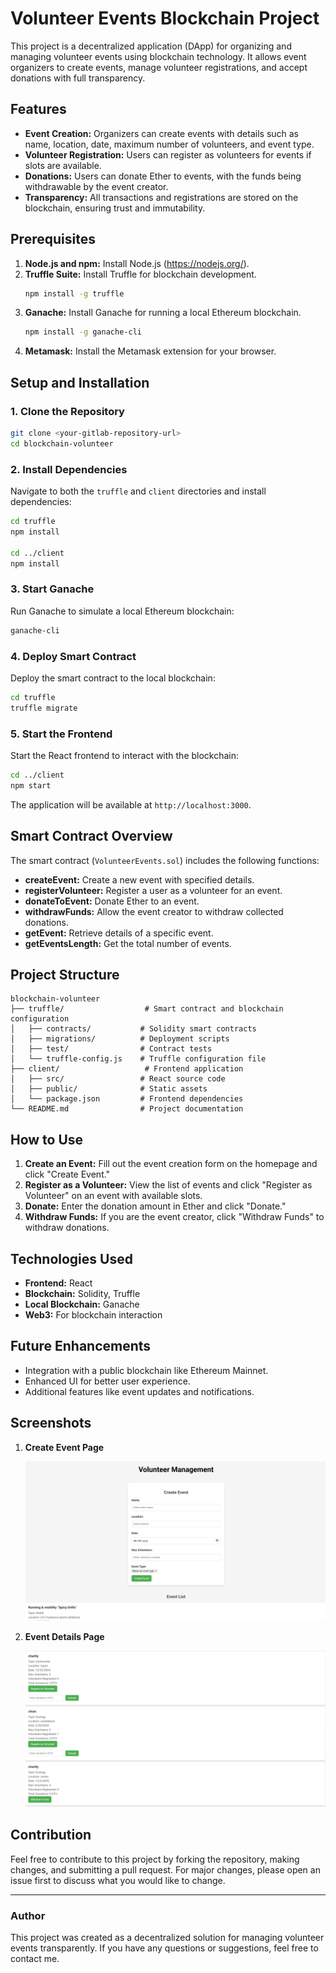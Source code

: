 # Volunteer Events Blockchain Project

This project is a decentralized application (DApp) for organizing and managing volunteer events using blockchain technology. It allows event organizers to create events, manage volunteer registrations, and accept donations with full transparency.

## Features

- **Event Creation:** Organizers can create events with details such as name, location, date, maximum number of volunteers, and event type.
- **Volunteer Registration:** Users can register as volunteers for events if slots are available.
- **Donations:** Users can donate Ether to events, with the funds being withdrawable by the event creator.
- **Transparency:** All transactions and registrations are stored on the blockchain, ensuring trust and immutability.

## Prerequisites

1. **Node.js and npm:** Install Node.js (https://nodejs.org/).
2. **Truffle Suite:** Install Truffle for blockchain development.
   ```bash
   npm install -g truffle
   ```
3. **Ganache:** Install Ganache for running a local Ethereum blockchain.
   ```bash
   npm install -g ganache-cli
   ```
4. **Metamask:** Install the Metamask extension for your browser.

## Setup and Installation

### 1. Clone the Repository
```bash
git clone <your-gitlab-repository-url>
cd blockchain-volunteer
```

### 2. Install Dependencies
Navigate to both the `truffle` and `client` directories and install dependencies:
```bash
cd truffle
npm install

cd ../client
npm install
```

### 3. Start Ganache
Run Ganache to simulate a local Ethereum blockchain:
```bash
ganache-cli
```

### 4. Deploy Smart Contract
Deploy the smart contract to the local blockchain:
```bash
cd truffle
truffle migrate
```

### 5. Start the Frontend
Start the React frontend to interact with the blockchain:
```bash
cd ../client
npm start
```

The application will be available at `http://localhost:3000`.

## Smart Contract Overview

The smart contract (`VolunteerEvents.sol`) includes the following functions:

- **createEvent:** Create a new event with specified details.
- **registerVolunteer:** Register a user as a volunteer for an event.
- **donateToEvent:** Donate Ether to an event.
- **withdrawFunds:** Allow the event creator to withdraw collected donations.
- **getEvent:** Retrieve details of a specific event.
- **getEventsLength:** Get the total number of events.

## Project Structure

```
blockchain-volunteer
├── truffle/                  # Smart contract and blockchain configuration
│   ├── contracts/           # Solidity smart contracts
│   ├── migrations/          # Deployment scripts
│   ├── test/                # Contract tests
│   └── truffle-config.js    # Truffle configuration file
├── client/                   # Frontend application
│   ├── src/                 # React source code
│   ├── public/              # Static assets
│   └── package.json         # Frontend dependencies
└── README.md                # Project documentation
```

## How to Use

1. **Create an Event:** Fill out the event creation form on the homepage and click "Create Event."
2. **Register as a Volunteer:** View the list of events and click "Register as Volunteer" on an event with available slots.
3. **Donate:** Enter the donation amount in Ether and click "Donate."
4. **Withdraw Funds:** If you are the event creator, click "Withdraw Funds" to withdraw donations.

## Technologies Used

- **Frontend:** React
- **Blockchain:** Solidity, Truffle
- **Local Blockchain:** Ganache
- **Web3:** For blockchain interaction

## Future Enhancements

- Integration with a public blockchain like Ethereum Mainnet.
- Enhanced UI for better user experience.
- Additional features like event updates and notifications.

## Screenshots

1. **Create Event Page**

   ![Screenshot 1](assets/1.PNG)

2. **Event Details Page**

   ![Screenshot 2](assets/2.PNG)


## Contribution

Feel free to contribute to this project by forking the repository, making changes, and submitting a pull request. For major changes, please open an issue first to discuss what you would like to change.

---

### Author
This project was created as a decentralized solution for managing volunteer events transparently. If you have any questions or suggestions, feel free to contact me.
